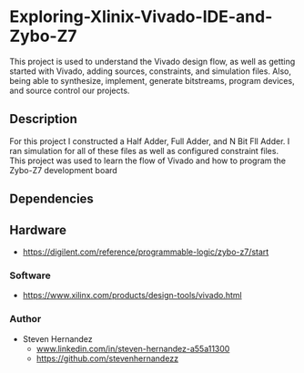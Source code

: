 # Exploring-Xlinix-Vivado-IDE-and-Zybo-Z7
This project is used to understand the Vivado design flow, as well as getting started with Vivado, adding sources, constraints, and simulation files. Also, being able to synthesize, implement, generate bitstreams, program devices, and source control our projects.

## Description
For this project I constructed a Half Adder, Full Adder, and N Bit Fll Adder. I ran simulation for all of these files as well as configured constraint files. This project was used to learn the flow of Vivado and how to program the Zybo-Z7 development board


## Dependencies
## Hardware
* https://digilent.com/reference/programmable-logic/zybo-z7/start

### Software
* https://www.xilinx.com/products/design-tools/vivado.html

### Author
* Steven Hernandez
  - www.linkedin.com/in/steven-hernandez-a55a11300
  - https://github.com/stevenhernandezz
